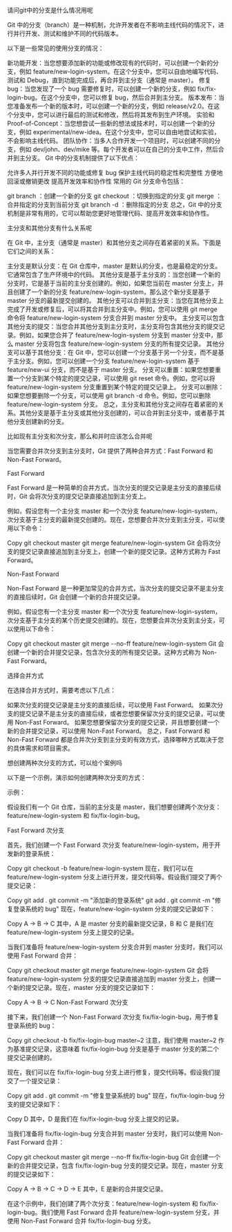 请问git中的分支是什么情况用呢

Git 中的分支（branch）是一种机制，允许开发者在不影响主线代码的情况下，进行并行开发、测试和维护不同的代码版本。

以下是一些常见的使用分支的情况：

新功能开发：当您想要添加新的功能或修改现有的代码时，可以创建一个新的分支，例如 feature/new-login-system。在这个分支中，您可以自由地编写代码、测试和 Debug，直到功能完成后，再合并到主分支（通常是 master）。
修复 bug：当您发现了一个 bug 需要修复时，可以创建一个新的分支，例如 fix/fix-login-bug。在这个分支中，您可以修复 bug，然后合并到主分支。
版本发布：当您准备发布一个新的版本时，可以创建一个新的分支，例如 release/v2.0。在这个分支中，您可以进行最后的测试和修改，然后将其发布到生产环境。
实验和 Proof-of-Concept：当您想尝试一些新的想法或技术时，可以创建一个新的分支，例如 experimental/new-idea。在这个分支中，您可以自由地尝试和实验，不会影响主线代码。
团队协作：当多人合作开发一个项目时，可以创建不同的分支，例如 dev/john、dev/mike 等。每个开发者可以在自己的分支中工作，然后合并到主分支。
Git 中的分支机制提供了以下优点：

允许多人并行开发不同的功能或修复 bug
保护主线代码的稳定性和完整性
方便地回滚或撤销更改
提高开发效率和协作性
常用的 Git 分支命令包括：

git branch <branch-name>：创建一个新的分支
git checkout <branch-name>：切换到指定的分支
git merge <branch-name>：合并指定的分支到当前分支
git branch -d <branch-name>：删除指定的分支
总之，Git 中的分支机制是非常有用的，它可以帮助您更好地管理代码、提高开发效率和协作性。

主分支和其他分支有什么关系呢

在 Git 中，主分支（通常是 master）和其他分支之间存在着紧密的关系。下面是它们之间的关系：

主分支是默认分支：在 Git 仓库中，master 是默认的分支，也是最稳定的分支。它通常包含了生产环境中的代码。
其他分支是基于主分支的：当您创建一个新的分支时，它是基于当前的主分支创建的。例如，如果您当前在 master 分支上，并且创建了一个新的分支 feature/new-login-system，那么这个新分支是基于 master 分支的最新提交创建的。
其他分支可以合并到主分支：当您在其他分支上完成了开发或修复后，可以将其合并到主分支中。例如，您可以使用 git merge 命令将 feature/new-login-system 分支合并到 master 分支中。
主分支可以包含其他分支的提交：当您合并其他分支到主分支时，主分支将包含其他分支的提交记录。例如，如果您合并了 feature/new-login-system 分支到 master 分支中，那么 master 分支将包含 feature/new-login-system 分支的所有提交记录。
其他分支可以基于其他分支：在 Git 中，您可以创建一个分支基于另一个分支，而不是基于主分支。例如，您可以创建一个分支 feature/new-login-system 基于 feature/new-ui 分支，而不是基于 master 分支。
分支可以重置：如果您想要重置一个分支到某个特定的提交记录，可以使用 git reset 命令。例如，您可以将 feature/new-login-system 分支重置到某个特定的提交记录上。
分支可以删除：如果您想要删除一个分支，可以使用 git branch -d 命令。例如，您可以删除 feature/new-login-system 分支。
总之，主分支和其他分支之间存在着紧密的关系。其他分支是基于主分支或其他分支创建的，可以合并到主分支中，或者基于其他分支创建新的分支。

比如现有主分支和次分支，那么和并时应该怎么合并呢

当您需要合并次分支到主分支时，Git 提供了两种合并方式：Fast Forward 和 Non-Fast Forward。

Fast Forward

Fast Forward 是一种简单的合并方式，当次分支的提交记录是主分支的直接后续时，Git 会将次分支的提交记录直接追加到主分支上。

例如，假设您有一个主分支 master 和一个次分支 feature/new-login-system，次分支基于主分支的最新提交创建的。现在，您想要合并次分支到主分支，可以使用以下命令：

Copy
git checkout master
git merge feature/new-login-system
Git 会将次分支的提交记录直接追加到主分支上，创建一个新的提交记录。这种方式称为 Fast Forward。

Non-Fast Forward

Non-Fast Forward 是一种更加常见的合并方式，当次分支的提交记录不是主分支的直接后续时，Git 会创建一个新的合并提交记录。

例如，假设您有一个主分支 master 和一个次分支 feature/new-login-system，次分支基于主分支的某个历史提交创建的。现在，您想要合并次分支到主分支，可以使用以下命令：

Copy
git checkout master
git merge --no-ff feature/new-login-system
Git 会创建一个新的合并提交记录，包含次分支的所有提交记录。这种方式称为 Non-Fast Forward。

选择合并方式

在选择合并方式时，需要考虑以下几点：

如果次分支的提交记录是主分支的直接后续，可以使用 Fast Forward。
如果次分支的提交记录不是主分支的直接后续，或者您想要保留次分支的提交记录，可以使用 Non-Fast Forward。
如果您想要保留次分支的提交记录，并且想要创建一个新的合并提交记录，可以使用 Non-Fast Forward。
总之，Fast Forward 和 Non-Fast Forward 都是合并次分支到主分支的有效方式，选择哪种方式取决于您的具体需求和项目需求。

想创建两种次分支的方式，可以给个案例吗

以下是一个示例，演示如何创建两种次分支的方式：

示例：

假设我们有一个 Git 仓库，当前的主分支是 master，我们想要创建两个次分支：feature/new-login-system 和 fix/fix-login-bug。

Fast Forward 次分支

首先，我们创建一个 Fast Forward 次分支 feature/new-login-system，用于开发新的登录系统：

Copy
git checkout -b feature/new-login-system
现在，我们可以在 feature/new-login-system 分支上进行开发，提交代码等。假设我们提交了两个提交记录：

Copy
git add .
git commit -m "添加新的登录系统"
git add .
git commit -m "修复登录系统的 bug"
现在，feature/new-login-system 分支的提交记录如下：

Copy
A -> B -> C
其中，A 是 master 分支的最新提交记录，B 和 C 是我们在 feature/new-login-system 分支上提交的记录。

当我们准备将 feature/new-login-system 分支合并到 master 分支时，我们可以使用 Fast Forward 合并：

Copy
git checkout master
git merge feature/new-login-system
Git 会将 feature/new-login-system 分支的提交记录直接追加到 master 分支上，创建一个新的提交记录。现在，master 分支的提交记录如下：

Copy
A -> B -> C
Non-Fast Forward 次分支

接下来，我们创建一个 Non-Fast Forward 次分支 fix/fix-login-bug，用于修复登录系统的 bug：

Copy
git checkout -b fix/fix-login-bug master~2
注意，我们使用 master~2 作为基准提交记录，这意味着 fix/fix-login-bug 分支是基于 master 分支的第二个提交记录创建的。

现在，我们可以在 fix/fix-login-bug 分支上进行修复，提交代码等。假设我们提交了一个提交记录：

Copy
git add .
git commit -m "修复登录系统的 bug"
现在，fix/fix-login-bug 分支的提交记录如下：

Copy
D
其中，D 是我们在 fix/fix-login-bug 分支上提交的记录。

当我们准备将 fix/fix-login-bug 分支合并到 master 分支时，我们可以使用 Non-Fast Forward 合并：

Copy
git checkout master
git merge --no-ff fix/fix-login-bug
Git 会创建一个新的合并提交记录，包含 fix/fix-login-bug 分支的提交记录。现在，master 分支的提交记录如下：

Copy
A -> B -> C -> D -> E
其中，E 是新的合并提交记录。

在这个示例中，我们创建了两个次分支：feature/new-login-system 和 fix/fix-login-bug。我们使用 Fast Forward 合并 feature/new-login-system 分支，并使用 Non-Fast Forward 合并 fix/fix-login-bug 分支。